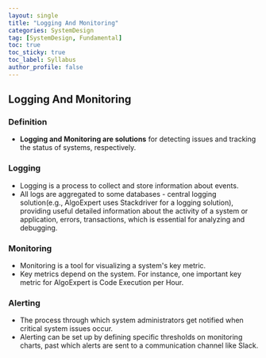 ```yaml
---
layout: single
title: "Logging And Monitoring"
categories: SystemDesign
tag: [SystemDesign, Fundamental]
toc: true
toc_sticky: true
toc_label: Syllabus
author_profile: false
---
```


## Logging And Monitoring

### Definition

- **Logging and Monitoring are solutions** for detecting issues and tracking the status of systems, respectively.

### Logging

- Logging is a process to collect and store information about events.
- All logs are aggregated to some databases - central logging solution(e.g., AlgoExpert uses Stackdriver for a logging solution), providing useful detailed information about the activity of a system or application, errors, transactions, which is essential for analyzing and debugging.

### Monitoring

- Monitoring is a tool for visualizing a system's key metric.
- Key metrics depend on the system. For instance, one important key metric for AlgoExpert is Code Execution per Hour.

### Alerting

- The process through which system administrators get notified when critical system issues occur.
- Alerting can be set up by defining specific thresholds on monitoring charts, past which alerts are sent to a communication channel like Slack.

